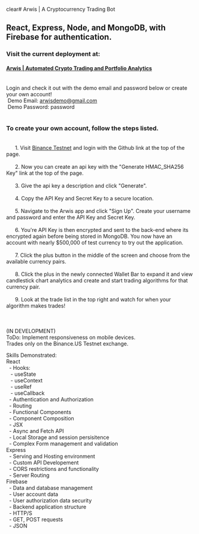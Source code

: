 clear# Arwis |  A Cryptocurrency Trading Bot

## React, Express, Node, and MongoDB, with Firebase for authentication.
### Visit the current deployment at:
#### [Arwis | Automated Crypto Trading and Portfolio Analytics](arwis.up.railway.app)
<br/>Login and check it out with the demo email and password below or create your own account!
<br/> &nbsp;Demo Email: arwisdemo@gmail.com
<br/> &nbsp;Demo Password: password
<br/>
<br/>
### To create your own account, follow the steps listed.
<br/>&nbsp;&nbsp;&nbsp;&nbsp;&nbsp;&nbsp;1. Visit [Binance Testnet](testnet.binance.vision) and login with the Github link at the top of the page.
<br/>
<br/>&nbsp;&nbsp;&nbsp;&nbsp;&nbsp;&nbsp;2. Now you can create an api key with the "Generate HMAC_SHA256 Key" link at the top of the page.
<br/>
<br/>&nbsp;&nbsp;&nbsp;&nbsp;&nbsp;&nbsp;3. Give the api key a description and click "Generate".
<br/>
<br/>&nbsp;&nbsp;&nbsp;&nbsp;&nbsp;&nbsp;4. Copy the API Key and Secret Key to a secure location.
<br/>
<br/>&nbsp;&nbsp;&nbsp;&nbsp;&nbsp;&nbsp;5. Navigate to the Arwis app and click "Sign Up". Create your username and password and enter the API Key and Secret Key.
<br/>
<br/>&nbsp;&nbsp;&nbsp;&nbsp;&nbsp;&nbsp;6. You're API Key is then encrypted and sent to the back-end where its encrypted again before being stored in MongoDB. You now have an account with nearly $500,000 of test currency to try out the application.
<br/>
<br/>&nbsp;&nbsp;&nbsp;&nbsp;&nbsp;&nbsp;7. Click the plus button in the middle of the screen and choose from the available currency pairs.
<br/>
<br/>&nbsp;&nbsp;&nbsp;&nbsp;&nbsp;&nbsp;8. Click the plus in the newly connected Wallet Bar to expand it and view candlestick chart analytics and create and start trading algorithms for that currency pair.
<br/>
<br/>&nbsp;&nbsp;&nbsp;&nbsp;&nbsp;&nbsp;9. Look at the trade list in the top right and watch for when your algorithm makes trades!
<br/>
<br/>
<br/>
<br/>(IN DEVELOPMENT)
<br/>ToDo: Implement responsiveness on mobile devices.
<br>Trades only on the Binance.US Testnet exchange.


Skills Demonstrated:
<br/>React
<br/> &nbsp;&nbsp;- Hooks:
<br/> &nbsp;&nbsp;&nbsp;- useState
<br/> &nbsp;&nbsp;&nbsp;- useContext
<br/> &nbsp;&nbsp;&nbsp;- useRef
<br/> &nbsp;&nbsp;&nbsp;- useCallback
<br/> &nbsp;&nbsp;- Authentication and Authorization
<br/> &nbsp;&nbsp;- Routing
<br/> &nbsp;&nbsp;- Functional Components
<br/> &nbsp;&nbsp;- Component Composition
<br/> &nbsp;&nbsp;- JSX
<br/> &nbsp;&nbsp;- Async and Fetch API
<br/> &nbsp;&nbsp;- Local Storage and session persisitence
<br/> &nbsp;&nbsp;- Complex Form management and validation
<br/>Express
<br/> &nbsp;&nbsp;- Serving and Hosting environment
<br/> &nbsp;&nbsp;- Custom API Developement
<br/> &nbsp;&nbsp;- CORS restrictions and functionality
<br/> &nbsp;&nbsp;- Server Routing
<br/>Firebase
<br/> &nbsp;&nbsp;- Data and database management
<br/> &nbsp;&nbsp;- User account data
<br/> &nbsp;&nbsp;- User authorization data security
<br/> &nbsp;&nbsp;- Backend application structure
<br/> &nbsp;&nbsp;- HTTP/S
<br/> &nbsp;&nbsp;- GET, POST requests
<br/> &nbsp;&nbsp;- JSON
